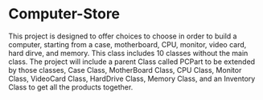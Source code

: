# Computer-Store
This project is designed to offer choices to choose in order to build a computer, starting from a case, motherboard, CPU, monitor, video card, hard dirve, and memory. This class includes 10 classes without the main class. The project will include a parent Class called PCPart to be extended by those classes, Case Class, MotherBoard Class, CPU Class, Monitor Class, VideoCard Class, HardDrive Class, Memory Class, and an Inventory Class to get all the products together. 
